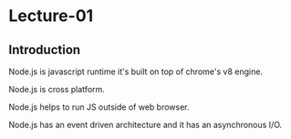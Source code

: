 # Lecture-01

## Introduction

Node.js is javascript runtime it's built on top of chrome's v8 engine.

Node.js is cross platform.

Node.js helps to run JS outside of web browser.

Node.js has an event driven architecture and it has an asynchronous I/O.
